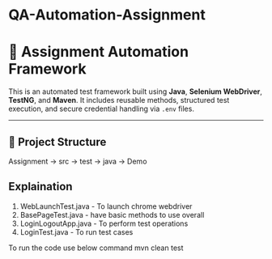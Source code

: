 # QA-Automation-Assignment

# 🚀 Assignment Automation Framework

This is an automated test framework built using **Java**, **Selenium WebDriver**, **TestNG**, and **Maven**. It includes reusable methods, structured test execution, and secure credential handling via `.env` files.

---

## 📂 Project Structure
Assignment -> src -> test -> java -> Demo 

## Explaination
1. WebLaunchTest.java - To launch chrome webdriver
2. BasePageTest.java - have basic methods to use overall
3. LoginLogoutApp.java - To perform test operations
4. LoginTest.java - To run test cases

To run the code use below command
mvn clean test
